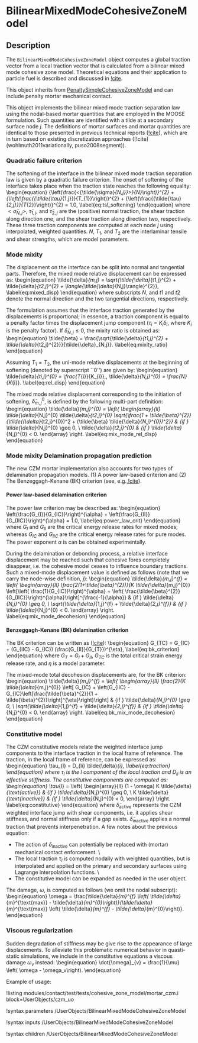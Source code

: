 # BilinearMixedModeCohesiveZoneModel

## Description

The `BilinearMixedModeCohesiveZoneModel` object computes a global traction vector
from a local traction vector that is calculated from a bilinear mixed mode cohesive
zone model. Theoretical equations and their application to particle fuel is described
and discussed in [!cite](jiang2021efficient).

This object inherits from [PenaltySimpleCohesiveZoneModel](/PenaltySimpleCohesiveZoneModel.md)
and can include penalty mortar mechanical contact.

This object implements the bilinear mixed mode traction separation law using the nodal-based mortar quantities
that are employed in the MOOSE formulation. Such quantities are identified with a tilde
at a secondary surface node $j$. The definitions of mortar surfaces and mortar quantities are identical to
those presented in previous technical reports ([!cite](martin2022implement,recuero2022mortar)),
which are in turn based on existing discretization approaches ([!cite](wohlmuth2011variationally,
puso2008segment)).


### Quadratic failure criterion

The softening of the interface in the bilinear mixed mode traction separation law is given by a quadratic failure criterion. The onset of softening of the interface takes place when the traction state reaches the following equality:
\begin{equation}
    {\left(\frac{<{\tilde{\sigma}_{N,j}}>}{N}\right)}^{2} + {\left(\frac{{\tilde{\tau}_{1,j}}}{T_{1}}\right)}^{2} + {\left(\frac{{\tilde{\tau}_{2,j}}}{T_{2}}\right)}^{2} = 1.0,
    \label{eq:tsl_softening}
\end{equation}
where $<{\tilde{\sigma}_{N,j}}>$, $\tilde{\tau}_{1,j}$, and $\tilde{\tau}_{2,j}$ are the (positive) normal traction, the shear traction along direction one, and the shear traction along direction two, respectively. These three traction components are computed at each node $j$ using interpolated, weighted quantities. $N$, $T_{1}$, and $T_{2}$ are the interlaminar tensile and shear strengths, which are model parameters.

### Mode mixity

The displacement on the interface can be split into normal and tangential parts. Therefore, the mixed mode relative displacement can be expressed as:
\begin{equation}
  \tilde{\delta}_{m,j} = \sqrt{\tilde{\delta}_{t1,j}^{2} + \tilde{\delta}_{t2,j}^{2} + \langle{\tilde{\delta}_{N,j}\rangle}^{2}},
  \label{eq:mixed_disp}
\end{equation}
where subscripts $N$, and $t1$ and $t2$ denote the normal direction and the two tangential directions, respectively.

The formulation assumes that the interface traction generated by the displacements is proportional; in essence, a traction component is equal to a penalty factor times the displacement jump component ($\tau_{i} = K_{i}\delta_{i}$, where $K_{i}$ is the penalty factor). If $\tilde{\delta}_{N,j} \leq 0$, the mixity ratio is obtained as:
\begin{equation}
  \tilde{\beta} = \frac{\sqrt{\tilde{\delta}_{t1,j}^{2} + \tilde{\delta}_{t2,j}^{2}}}{\tilde{\delta}_{N,j}}.
  \label{eq:mixity_ratio}
\end{equation}

Assuming $T_1 = T_2$, the uni-mode relative displacements at the beginning of softening (denoted by superscript ``0'') are given by:
\begin{equation}
  \tilde{\delta}_{ti,j}^{0} = \frac{T_{i}}{K_{i}},\,  \tilde{\delta}_{N,j}^{0} = \frac{N}{K_{i}}.
  \label{eq:rel_disp}
\end{equation}

The mixed mode relative displacement corresponding to the initiation of softening, $\tilde{\delta}_{m,j}^{0}$, is defined by the following multi-part definition:
\begin{equation}
\tilde{\delta}_{m,j}^{0} =
\left\{
	\begin{array}{ll}
		\tilde{\delta}_{N,j}^{0} \tilde{\delta}_{t2,j}^{0} \sqrt{\frac{1 + \tilde{\beta}^{2}}{\tilde{(\delta}_{t2,j}^{0})^2 + (\tilde{\beta} \tilde{\delta}_{N,j}^{0})^2}}  &  {if } \tilde{\delta}_{N,j}^{0} \geq 0, \\
		\tilde{\delta}_{t2,j}^{0}  &  {if } \tilde{\delta}_{N,j}^{0}  < 0.
	\end{array}
\right.
    \label{eq:mix_mode_rel_disp}
\end{equation}

### Mode mixity Delamination propagation prediction

The new CZM mortar implementation also accounts for two types of delamination propagation models. (1) A power law-based criterion and (2) The Benzeggagh-Kenane (BK) criterion (see, e.g.,[!cite](benzeggagh1996measurement,bui2011modified)).

#### Power law-based delamination criterion

The power law criterion may be described as:
\begin{equation}
\left(\frac{G_{I}}{G_{IC}}\right)^{\alpha} + \left(\frac{G_{II}}{G_{IIC}}\right)^{\alpha} = 1.0,
\label{eq:power_law_crit}
\end{equation}
where $G_{I}$ and $G_{II}$ are the critical energy release rates for mixed modes; whereas $G_{IC}$ and $G_{IIC}$ are the critical energy release rates for pure modes. The power exponent $\alpha$ is can be obtained experimentally.

During the delamination or debonding process, a relative interface displacement may be reached such that cohesive fores completely disappear, i.e. the cohesive model ceases to influence boundary tractions. Such a mixed-mode displacement value is defined as follows (note that we carry the node-wise definition, $j$):
\begin{equation}
\tilde{\delta}_{m,j}^{f} =
\left\{
	\begin{array}{ll}
		\frac{2(1+\tilde{\beta}^{2})}{K \tilde{\delta}_{m,j}^{0}} \left[\left( \frac{1}{G_{IC}}\right)^{\alpha} + \left( \frac{\tilde{\beta}^{2}}{G_{IIC}}\right)^{\alpha}\right]^{\frac{-1}{\alpha}}   &  {if } \tilde{\delta}_{N,j}^{0} \geq 0, \\
		\sqrt{\tilde{\delta}_{1,j}^{f} + \tilde{\delta}_{2,j}^{f}}  &  {if } \tilde{\delta}_{N,j}^{0} < 0.
	\end{array}
\right.
    \label{eq:mix_mode_decohesion}
\end{equation}

#### Benzeggagh-Kenane (BK) delamination criterion

The BK criterion can be written as ([!cite](benzeggagh1996measurement)):
\begin{equation}
G_{TC} = G_{IC} + (G_{IIC} - G_{IC}) (\frac{G_{II}}{G_{T}})^{\eta},
\label{eq:bk_criterion}
\end{equation}
where $G_{T} = G_{I} + G_{II}$, $G_{TC}$ is the total critical strain energy release rate, and $\eta$ is a model parameter.

The mixed-mode total decohesion displacements are, for the BK criterion:
\begin{equation}
\tilde{\delta}_{m,j}^{f} =
\left\{
	\begin{array}{ll}
		\frac{2}{K \tilde{\delta}_{m,j}^{0}} \left[ G_{IC} + \left(G_{IIC} - G_{IC}\left[\frac{\tilde{\beta}^{2}}{1 + \tilde{\beta}^{2}}\right]^{\eta}\right)\right]   &  {if } \tilde{\delta}_{N,j}^{0} \geq 0, \\
		\sqrt{\tilde{\delta}_{1,j}^{f} + \tilde{\delta}_{2,j}^{f}}  &  {if } \tilde{\delta}_{N,j}^{0} < 0.
	\end{array}
\right.
    \label{eq:bk_mix_mode_decohesion}
\end{equation}

### Constitutive model

The CZM constitutive models relate the weighted interface jump components to the interface traction in the local frame of reference. The traction, in the local frame of reference, can be expressed as:
\begin{equation}
    \tau_{l} = D_{li} \tilde{\delta}_{i},
\label{eq:traction}
\end{equation}
where $\tau_{l}$ is the $l$ component of the local traction and $D_{li}$ is an effective stiffness. The constitutive components are computed as:
\begin{equation}
 \tau_{l} =
\left\{
	\begin{array}{ll}
		(1 - \omega) K \tilde{\delta}_{\text{active}}  &  {if } \tilde{\delta}_{N,j}^{0} \geq 0, \\
		K \tilde{\delta}_{\text{inactive}}  &  {if } \tilde{\delta}_{N,j}^{0} < 0,
	\end{array}
\right.
\label{eq:constitutive}
\end{equation}
where $\tilde{\delta}_{\text{active}}$ represents the CZM weighted interface jump with shear components, i.e. it applies shear stiffness, and normal stiffness only if a gap exists. $\tilde{\delta}_{\text{inactive}}$ applies a normal traction that prevents interpenetration. A few notes about the previous equation:

  - The action of $\delta_{\text{inactive}}$ can potentially be replaced with (mortar) mechanical contact enforcement. \\
  - The local traction $\tau_{l}$ is computed nodally with weighted quantities, but is interpolated and applied on the primary and secondary surfaces using Lagrange interpolation functions. \\
  - The constitutive model can be expanded as needed in the user object.

The damage, $\omega$, is computed as follows (we omit the nodal subscript):
\begin{equation}
\omega = \frac{\tilde{\delta}_{m}^{f} \left( \tilde{\delta}_{m}^{\text{max}} - \tilde{\delta}_{m}^{0}\right)}{\tilde{\delta}_{m}^{\text{max}} \left( \tilde{\delta}_{m}^{f} - \tilde{\delta}_{m}^{0}\right)}.
\end{equation}

### Viscous regularization

Sudden degradation of stiffness may be give rise to the appearance of large displacements. To alleviate this problematic numerical behavior in quasti-static simulations, we include in the constitutive equations a viscous damage $\omega_{v}$ instead:
\begin{equation}
\dot{\omega}_{v} = \frac{1}{\mu} \left( \omega - \omega_v\right).
\end{equation}


Example of usage:

!listing modules/contact/test/tests/cohesive_zone_model/mortar_czm.i block=UserObjects/czm_uo

!syntax parameters /UserObjects/BilinearMixedModeCohesiveZoneModel

!syntax inputs /UserObjects/BilinearMixedModeCohesiveZoneModel

!syntax children /UserObjects/BilinearMixedModeCohesiveZoneModel

